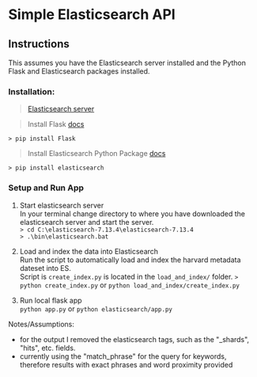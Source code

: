 # Simple Elasticsearch API  

## Instructions  
This assumes you have the Elasticsearch server installed and the Python Flask and Elasticsearch packages installed.

### Installation:  
> [Elasticsearch server](https://www.elastic.co/guide/en/elasticsearch/reference/current/install-elasticsearch.html)     
  
> Install Flask [docs](https://flask.palletsprojects.com/en/2.0.x/installation/)  

`> pip install Flask`  
  
  
> Install Elasticsearch Python Package [docs](https://elasticsearch-py.readthedocs.io/en/v7.13.4/)  

`> pip install elasticsearch`



### Setup and Run App  
  
1. Start elasticsearch server  
In your terminal change directory to where you have downloaded the elasticsearch server and start the server.  
`> cd C:\elasticsearch-7.13.4\elasticsearch-7.13.4`  
`> .\bin\elasticsearch.bat`   
  
2. Load and index the data into Elasticsearch  
Run the script to automatically load and index the harvard metadata dateset into ES.   
Script is `create_index.py` is located in the `load_and_index/` folder. 
`> python create_index.py` or `python load_and_index/create_index.py` 

3. Run local flask app   
`python app.py` or `python elasticsearch/app.py`







Notes/Assumptions:
* for the output I removed the elasticsearch tags, such as the "_shards", "hits", etc. fields.
* currently using the "match_phrase" for the query for keywords, therefore results with exact phrases and word proximity provided 
